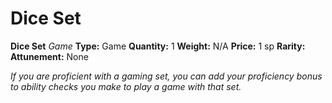 # Dice Set

**Dice Set**
_Game_
**Type:** Game
**Quantity:** 1
**Weight:** N/A
**Price:** 1 sp
**Rarity:** 
**Attunement:** None

*If you are proficient with a gaming set, you can add your proficiency bonus to ability checks you make to play a game with that set.*